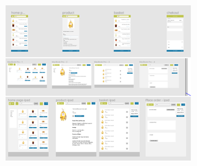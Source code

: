 ![mobile view](https://github.com/alexeykuz-sys/supermarket_project/blob/master/static/pics/mobile.PNG)
![desktop view](https://github.com/alexeykuz-sys/supermarket_project/blob/master/static/pics/desktop.PNG)
![ipad view](https://github.com/alexeykuz-sys/supermarket_project/blob/master/static/pics/ipad.PNG)


